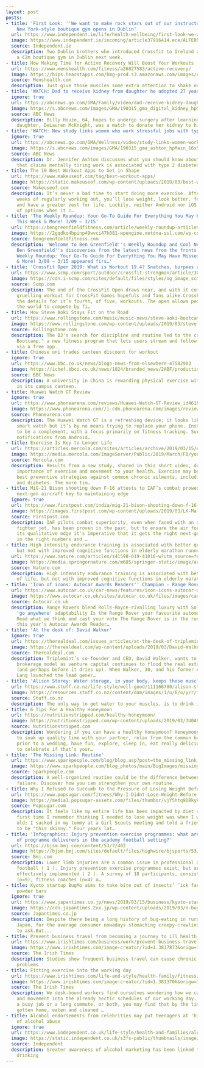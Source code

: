 ```yaml
---
layout: post
posts:
- title: 'First Look: ''We want to make rock stars out of our instructors'' - €2m
    New York-style boutique gym opens in Dublin'
  url: https://www.independent.ie/life/health-wellbeing/first-look-we-want-to-make-rock-stars-out-of-our-instructors-2m-new-yorkstyle-boutique-gym-opens-in-dublin-37916415.html
  image: https://www.independent.ie/incoming/article37916414.ece/ALTERNATES/h342/boutique.PNG
  source: Independent.ie
  description: Two Dublin brothers who introduced Crossfit to Ireland are opening
    a €2m boutique gym in Dublin next week.
- title: How Making Time for Active Recovery Will Boost Your Workouts
  url: https://www.menshealth.com/fitness/a26827583/active-recovery/
  image: https://hips.hearstapps.com/hmg-prod.s3.amazonaws.com/images/concentrating-for-next-step-royalty-free-image-664313170-1552597081.jpg?crop=1.00xw:0.751xh;0,0.129xh&resize=1200:*
  source: Menshealth.com
  description: Just give those muscles some extra attention to shake out that soreness.
- title: 'WATCH: Dad to receive kidney from daughter he adopted 27 years ago'
  ignore: true
  url: https://abcnews.go.com/GMA/Family/video/dad-receive-kidney-daughter-adopted-27-years-ago-61693986
  image: https://s.abcnews.com/images/GMA/190315_gma_digital_kidney_hpMain_16x9_992.jpg
  source: ABC News
  description: Billy Houze, 64, hopes to undergo surgery after learning his adopted
    daughter, DeLauren McKnight, was a match to donate her kidney to him.
- title: 'WATCH: New study links women who work stressful jobs with type 2 diabetes'
  ignore: true
  url: https://abcnews.go.com/GMA/Wellness/video/study-links-women-work-stressful-jobs-type-diabetes-61707366
  image: https://s.abcnews.com/images/GMA/190315_gma_ashton_hpMain_16x9_992.jpg
  source: ABC News
  description: Dr. Jennifer Ashton discusses what you should know about a new study
    that claims mentally tiring work is associated with type 2 diabetes in women.
- title: The 10 Best Workout Apps to Get in Shape
  url: https://www.makeuseof.com/tag/best-workout-apps/
  image: https://static.makeuseof.com/wp-content/uploads/2019/03/best-workout-apps-994x400.jpg
  source: Makeuseof.com
  description: It’s never a bad time to start doing more exercise. After a few short
    weeks of regularly working out, you’ll lose weight, look better, feel more confident,
    and have a greater zest for life. Luckily, neither Android nor iOS users are short
    of options when it c…
- title: 'The Weekly Roundup: Your Go-To Guide For Everything You May Have Missed
    This Week & More! 3/09 – 3/15'
  url: https://bengreenfieldfitness.com/article/weekly-roundup-articles/the-weekly-roundup-your-go-to-guide-for-everything-you-may-have-missed-this-week-more-3-09-3-15/
  image: https://2gqdkq4bpinp49wvci47k081-wpengine.netdna-ssl.com/wp-content/uploads/2019/03/Untitled-design-2.png
  source: Bengreenfieldfitness.com
  description: 'Welcome to Ben Greenfield''s Weekly Roundup and Cool New Discoveries!
    Ben Greenfield''s discoveries from the latest news from the fronts The post The
    Weekly Roundup: Your Go-To Guide For Everything You May Have Missed This Week
    & More! 3/09 – 3/15 appeared firs…'
- title: 'CrossFit Open 2019: What is Workout 19.4? Snatches, burpees and muscle ups'
  url: https://www.scmp.com/sport/outdoor/crossfit-strongman/article/3001776/crossfit-open-2019-what-workout-194-snatches
  image: https://cdn.i-scmp.com/sites/default/files/styles/og_image_scmp_generic/public/d8/images/methode/2019/03/15/9334a722-46bf-11e9-b5dc-9921d5eb8a6d_image_hires_092435.JPG?itok=seieJan5
  source: Scmp.com
  description: The end of the CrossFit Open draws near, and with it comes another
    gruelling workout for CrossFit Games hopefuls and fans alike.CrossFit has released
    the details for it’s fourth, of five, workouts. The open allows people from around
    the world to compete by fi…
- title: How Steve Aoki Stays Fit on the Road
  url: https://www.rollingstone.com/music/music-news/steve-aoki-bootcamp-neou-fitness-app-review-808293/
  image: https://www.rollingstone.com/wp-content/uploads/2019/03/steve-aoki-bootcampy.jpg
  source: Rollingstone.com
  description: The DJ's search for discipline and routine led to the creation of "Aoki
    Bootcamp," a new fitness program that lets users stream and follow his workouts
    via a free app.
- title: Chinese uni trades canteen discount for workout
  ignore: true
  url: https://www.bbc.co.uk/news/blogs-news-from-elsewhere-47582903
  image: https://ichef.bbci.co.uk/news/1024/branded_news/2ABF/production/_106034901_china2.jpg
  source: BBC News
  description: A university in China is rewarding physical exercise with food discounts
    in its campus canteen.
- title: Huawei Watch GT Review
  ignore: true
  url: https://www.phonearena.com/reviews/Huawei-Watch-GT-Review_id4618
  image: https://www.phonearena.com//i-cdn.phonearena.com/images/review/4618-image/Huawei-Watch-GT-Review.jpg
  source: Phonearena.com
  description: The Huawei Watch GT is a refreshing device; it looks like a classic
    smart watch but it’s by no means trying to replace your phone. Instead, it aims
    to be a complement, with a focus primarily on fitness tracking. Sure, it can receive
    notifications from Android…
- title: Exercise Is Key to Longer Life
  url: https://articles.mercola.com/sites/articles/archive/2019/03/15/exercise-is-key-to-longer-life.aspx
  image: https://media.mercola.com/ImageServer/Public/2019/March/FB/you-cant-out-exercise-your-diet-fb.jpg
  source: Mercola.com
  description: Results from a new study, shared in this short video, demonstrate the
    importance of exercise and movement to your health. Exercise may be one of the
    best preventive strategies against common chronic ailments, including heart disease
    and diabetes. The more tim…
- title: MiG-21 Bison shooting down F-16 attests to IAF’s combat prowess; procuring
    next-gen aircraft key to maintaining edge
  ignore: true
  url: https://www.firstpost.com/india/mig-21-bison-shooting-down-f-16-attests-to-iafs-combat-prowess-procuring-next-gen-aircraft-key-to-maintaining-edge-6268331.html
  image: https://images.firstpost.com/wp-content/uploads/2019/03/LK-Malhotra_1_1280.jpeg
  source: Firstpost.com
  description: IAF pilots combat superiority, even when faced with an advanced F-16
    fighter jet, has been proven in the past, but to ensure the air force maintains
    its qualitative edge it's imperative that it gets the right next-generation aircraft
    in the right numbers and …
- title: High intensity endurance training is associated with better quality of life,
    but not with improved cognitive functions in elderly marathon runners
  url: https://www.nature.com/articles/s41598-019-41010-w?utm_source=feedburner&utm_medium=feed&utm_campaign=Feed%3A+srep%2Frss%2Fcurrent+%28Scientific+Reports%29
  image: https://media.springernature.com/m685/springer-static/image/art%3A10.1038%2Fs41598-019-41010-w/MediaObjects/41598_2019_41010_Fig1_HTML.png
  source: Nature.com
  description: High intensity endurance training is associated with better quality
    of life, but not with improved cognitive functions in elderly marathon runners
- title: 'Icon of icons: Autocar Awards Readers'' Champion - Range Rover'
  url: https://www.autocar.co.uk/car-news/features/icon-icons-autocar-awards-readers-champion-range-rover
  image: https://www.autocar.co.uk/sites/autocar.co.uk/files/images/car-reviews/first-drives/legacy/group_0.jpg
  source: Autocar.co.uk
  description: Range Rovers blend Rolls-Royce-rivalling luxury with Solihull's famed
    'go anywhere' adaptability Is the Range Rover your favourite automotive icon?
    Read what we think and cast your vote The Range Rover is in the running to be
    this year’s Autocar Awards Reader…
- title: 'At the desk of: David Walker'
  ignore: true
  url: https://therealdeal.com/issues_articles/at-the-desk-of-triplemint-david-walker/
  image: https://therealdeal.com/wp-content/uploads/2019/03/David-Walker.jpg
  source: Therealdeal.com
  description: Triplemint’s co-founder and CEO, David Walker, wants to shake up the
    brokerage model as venture capital continues to flood the real estate business
    (and perhaps before it dries up). When Walker, 30, and his former classmate Philip
    Lang launched the lead gener…
- title: 'Alison Storey: Water storage, in your body, keeps those muscles working'
  url: https://www.stuff.co.nz/life-style/well-good/111166780/alison-storey-water-storage-in-your-body-keeps-those-muscles-working
  image: https://resources.stuff.co.nz/content/dam/images/1/u/6/o/y/r/image.related.StuffLandscapeSixteenByNine.1420x800.1u6ou4.png/1552623123812.jpg
  source: Stuff.co.nz
  description: The only way to get water to your muscles, is to drink it.
- title: 6 Tips For A Healthy Honeymoon
  url: https://nutritionstripped.com/healthy-honeymoon/
  image: https://nutritionstripped.com/wp-content/uploads/2019/02/3U0A9670-1024x683.jpg
  source: Nutritionstripped.com
  description: Wondering if you can have a healthy honeymoon? Honeymoons are a time
    to soak up quality time with your partner, relax from the common busyness that’s
    prior to a wedding, have fun, explore, sleep in, eat really delicious food, drink
    to celebrate if that’s your…
- title: 'The Missing Link: Routine'
  url: https://www.sparkpeople.com/blog/blog.asp?post=the_missing_link_routine
  image: https://www.sparkpeople.com/blog_photos/main/BigImages/missinglink_routine.png
  source: Sparkpeople.com
  description: A well-organized routine could be the difference between success and
    failure. Discover how you can strengthen your own routine.
- title: Why I Refused to Succumb to the Pressure of Losing Weight Before My Wedding
  url: https://www.popsugar.com/fitness/Why-I-Didnt-Lose-Weight-Before-My-Wedding-45918184
  image: https://media1.popsugar-assets.com/files/thumbor/vjY5htq9DBkyRsFOpIWxfGhTbSI/fit-in/1200x630/filters:format_auto-!!-:strip_icc-!!-:fill-!white!-/2019/03/14/971/n/1922729/21fda85b5c8ad354543801.92540296_.jpg
  source: Popsugar.com
  description: It feels like my entire life has been impacted by diet culture. The
    first time I remember thinking I needed to lose weight was when I was 6 years
    old; I sucked in my tummy at a Girl Scouts meeting and told a friend I wanted
    to be "this skinny." Four years lat…
- title: 'Infographics: Injury prevention exercise programmes: what are the perceptions
    of programme deliverers in the academy football setting?'
  url: https://bjsm.bmj.com/content/53/7/402
  image: https://bjsm.bmj.com/sites/default/files/highwire/bjsports/53/7.cover-source.jpg
  source: Bmj.com
  description: Lower limb injuries are a common issue in professional association
    football ( 1 ). Injury prevention exercise programmes exist, but are not always
    effectively implemented ( 2 ). A survey of 18 participants, consisting of coaches
    (n=9), fitness coaches (n=4) a…
- title: Kyoto startup BugMo aims to take bite out of insects’ ‘ick factor’ with cricket
    powder bars
  ignore: true
  url: https://www.japantimes.co.jp/news/2019/03/15/business/kyoto-startup-bugmo-aims-take-bite-insects-ick-factor-cricket-powder-bars/
  image: https://cdn.japantimes.2xx.jp/wp-content/uploads/2019/03/n-bugs-a-20190316-870x623.jpg
  source: Japantimes.co.jp
  description: Despite there being a long history of bug-eating in rural parts of
    Japan, for the average consumer nowadays stomaching creepy-crawlies is too much
    to ask.But...
- title: Prevent business travel from becoming a journey to ill health
  url: https://www.irishtimes.com/business/work/prevent-business-travel-from-becoming-a-journey-to-ill-health-1.3817880
  image: https://www.irishtimes.com/image-creator/?id=1.3817873&origw=1199
  source: The Irish Times
  description: Studies show frequent business travel can cause chronic long-term health
    problems
- title: Fitting exercise into the working day
  url: https://www.irishtimes.com/life-and-style/health-family/fitness/fitting-exercise-into-the-working-day-1.3813709
  image: https://www.irishtimes.com/image-creator/?id=1.3813706&origw=1440
  source: The Irish Times
  description: We desk-bound workers find ourselves wondering how we can fit exercise
    and movement into the already hectic schedules of our working day. If you have
    a busy job or a long commute, or both, you may find that by the time you have
    gotten home, eaten and cleaned …
- title: Alcohol endorsements from celebrities may put teenagers at 'higher risk'
    of alcohol abuse
  ignore: true
  url: https://www.independent.co.uk/life-style/health-and-families/alcohol-marketing-celebrity-teenagers-drinking-david-beckham-mila-kunis-ryan-reynolds-a8824441.html
  image: https://static.independent.co.uk/s3fs-public/thumbnails/image/2019/03/15/11/mila-kunis.jpg
  source: Independent
  description: Greater awareness of alcohol marketing has been linked to 'high-risk'
    drinking
---
```


